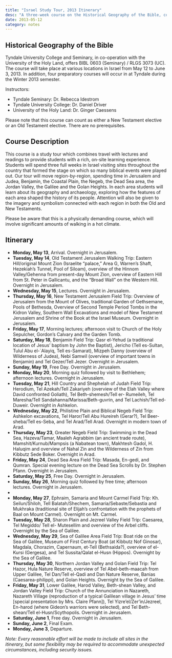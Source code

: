 ```yaml
---
title: "Israel Study Tour, 2013 Itinerary"
desc: "A three-week course on the Historical Geography of the Bible, conducted on location in Israel from 12 May to 3 June 2013."
date: 2013-05-12
category: notes
---
```


## Historical Geography of the Bible

Tyndale University College and Seminary, in co-operation with the
University of the Holy Land, offers BIBL 0603 (Seminary) / RLGS 3073
(UC). The course will take place at various locations in Israel from May
12 to June 3, 2013. In addition, four preparatory courses will occur in
at Tyndale during the Winter 2013 semester.

Instructors:

* Tyndale Seminary: Dr. Rebecca Idestrom
* Tyndale University College: Dr. Daniel Driver
* University of the Holy Land:	Dr. Ginger Caessens

Please note that this course can count as either a New Testament
elective or an Old Testament elective. There are no prerequisites.


## Course Description

This course is a study tour which combines travel with lectures and
readings to provide students with a rich, on-site learning experience.
Students will spend three full weeks in Israel visiting sites throughout
the country that formed the stage on which so many biblical events
were played out. Our tour will move region-by-region, spending time
in Jerusalem and Judea, Benjamin, the Coastal Plain, the Negeb, the
Dead Sea area, the Jordan Valley, the Galilee and the Golan Heights.
In each area students will learn about its geography and archaeology,
exploring how the features of each area shaped the history of its
people. Attention will also be given to the imagery and symbolism
connected with each region in both the Old and New Testaments.

Please be aware that this is a physically demanding course, which will
involve significant amounts of walking in a hot climate.

## Itinerary

- **Monday, May 13**, Arrival. Overnight in Jerusalem.
- **Tuesday, May 14**, Old Testament Jerusalem Walking Trip: Eastern Hill/original Mount Zion (Israelite “palace,” Area G, Warren’s Shaft, Hezekiah’s Tunnel, Pool of Siloam), overview of the Hinnom Valley/Gehenna from present-day Mount Zion, overview of Eastern Hill from St. Peter in Gallicantu, and the “Broad Wall” on the Western Hill. Overnight in Jerusalem.
- **Wednesday, May 15**, Lectures. Overnight in Jerusalem.
- **Thursday, May 16**, New Testament Jerusalem Field Trip: Overview of Jerusalem from the Mount of Olives, traditional Garden of Gethsemane, Pools of Bethesda, Overview of Second Temple Period Tombs in the Kidron Valley, Southern Wall Excavations and model of New Testament Jerusalem and Shrine of the Book at the Israel Museum. Overnight in Jerusalem.
- **Friday, May 17**, Morning lectures; afternoon visit to Church of the Holy Sepulcher, Gordon’s Calvary and the Garden Tomb.
- **Saturday, May 18**, Benjamin Field Trip: Qasr el-Yehud (a traditional location of Jesus’ baptism by John the Baptist), Jericho (Tell es-Sultan, Tulul Abu el-\`Alayiq, Tell es-Samarat), Mizpeh Danny (overview of Wilderness of Judea), Nebi Samwil (overview of important towns in Benjamin) and Tel Gezer/Tell Jezer. Overnight in Jerusalem.
- **Sunday, May 19**, Free Day. Overnight in Jerusalem.
- **Monday, May 20**, Morning quiz followed by visit to Bethlehem; afternoon lectures. Overnight in Jerusalem.
- **Tuesday, May 21**, Hill Country and Shephelah of Judah Field Trip: Herodium, Tel Azekah/Tell Zakariyeh (overview of the Elah Valley where David confronted Goliath), Tel Beth-shemesh/Tell er- Rumeileh, Tel Maresha/Tell Sandahanna/Marissa/Beth-guvrin, and Tel Lachish/Tell ed-Duweir. Overnight in Ashkelon.
- **Wednesday, May 22**, Philistine Plain and Biblical Negeb Field Trip: Ashkelon excavations, Tel Haror/Tell Abu Hureireh (Gerar?), Tel Beer-sheba/Tell es-Seba, and Tel Arad/Tell Arad. Overnight in modern town of Arad.
- **Thursday, May 23**, Greater Negeb Field Trip: Swimming in the Dead Sea, Hazeva/Tamar, Maaleh Aqrabbim (an ancient trade route), Mamshit/Kurnub/Mampsis (a Nabatean town), Makhtesh Gadol, H. Haluqim and overview of Nahal Zin and the Wilderness of Zin from Kibbutz Sede Boker. Overnight in Arad.
- **Friday, May 24**, Dead Sea Area Field Trip: Masada, En-gedi, and Qumran. Special evening lecture on the Dead Sea Scrolls by Dr. Stephen Pfann. Overnight in Jerusalem.
- **Saturday, May 25**, Free Day. Overnight in Jerusalem.
- **Sunday, May 26**, Morning quiz followed by free time; afternoon lectures. Overnight in Jerusalem.
-
- **Monday, May 27**, Ephraim, Samaria and Mount Carmel Field Trip: Kh. Seilun/Shiloh, Tell Balatah/Shechem, Samaria/Sebaste/Sebastia and Mukhraka (traditional site of Elijah’s confrontation with the prophets of Baal on Mount Carmel). Overnight on Mt. Carmel.
- **Tuesday, May 28**, Sharon Plain and Jezreel Valley Field Trip: Caesarea, Tel Megiddo/ Tell el- Mutesellim and overview of the Arbel cliffs. Overnight by the Sea of Galilee.
- **Wednesday, May 29**, Sea of Galilee Area Field Trip: Boat ride on the Sea of Galilee, Museum of First Century Boat (at Kibbutz Nof Ginosar), Magdala, Chorazim, Capernaum, et-Tell (Bethsaida?), overview of el-Kursi (Gergesa), and Tel Sussita/Qalat el-Husn (Hippos). Overnight by the Sea of Galilee.
- **Thursday, May 30**, Northern Jordan Valley and Golan Field Trip: Tel Hazor, Hula Nature Reserve, overview of Tel Abel-beth-maacah from Upper Galilee, Tel Dan/Tell el-Qadi and Dan Nature Reserve, Banias (Caesarea-philippi), and Golan Heights. Overnight by the Sea of Galilee.
- **Friday, May 31**, Lower Galilee, Harod Valley, Beth-shean Valley, and Jordan Valley Field Trip: Church of the Annunciation in Nazareth, Nazareth Village (reproduction of a typical Galilean village in Jesus’ time \[special presentation by Mrs. Claire Pfann]), Tel Yizre’el/Zer’in/Jezreel, En-harod (where Gideon’s warriors were selected), and Tel Beth-shean/Tell el-Husn/Scythopolis. Overnight in Jerusalem.
- **Saturday, June 1**, Free day. Overnight in Jerusalem.
- **Sunday, June 2**, Final Exam.
- **Monday, June 3**, Departure.

*Note: Every reasonable effort will be made to include all sites in
the itinerary, but some flexibility may be required to accommodate
unexpected circumstances, including security issues.*
